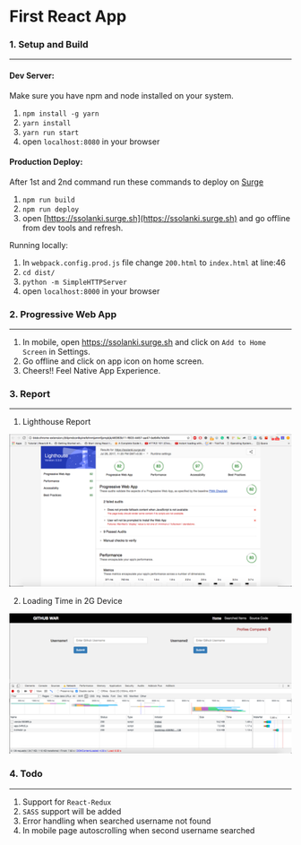 # First React App

### 1. Setup and Build
---

#### Dev Server:
  Make sure you have npm and node installed on your system.

  1. `npm install -g yarn`
  2. `yarn install`
  3. `yarn run start`
  4. open `localhost:8080` in your browser

#### Production Deploy:
  After 1st and 2nd command run these commands to deploy on [Surge](https://surge.sh)

  1. `npm run build`
  2. `npm run deploy`
  3. open [https://ssolanki.surge.sh](https://ssolanki.surge.sh) and go offline from dev tools and refresh.

  Running locally:

  1. In `webpack.config.prod.js` file change `200.html` to `index.html` at line:46
  2. `cd dist/`
  3. `python -m SimpleHTTPServer`
  4. open `localhost:8000` in your browser


### 2. Progressive Web App
---
  1. In mobile, open https://ssolanki.surge.sh and click on `Add to Home Screen` in Settings.
  2. Go offline and click on app icon on home screen.
  3. Cheers!! Feel Native App Experience.

### 3. Report
  ----
  1. Lighthouse Report
  <p align="center">
    <img src="src/images/lighthouse_report.png" width="600">
  </p>
  
  2. Loading Time in 2G Device
  <p align="center">
    <img src="src/images/loading_time.png" width="600">
  </p>

### 4. Todo
----
  1. Support for `React-Redux`
  2. `SASS` support will be added
  3. Error handling when searched username not found
  4. In mobile page autoscrolling when second username searched
